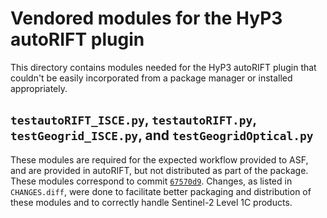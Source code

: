 # Vendored modules for the HyP3 autoRIFT plugin

This directory contains modules needed for the HyP3 autoRIFT plugin that couldn't
be easily incorporated from a package manager or installed appropriately.

## `testautoRIFT_ISCE.py`, `testautoRIFT.py`, `testGeogrid_ISCE.py`, and `testGeogridOptical.py`

These modules are required for the expected workflow provided to ASF, and are
provided in autoRIFT, but not distributed as part of the package. These modules
correspond to commit [`67570d9`](https://github.com/leiyangleon/autoRIFT/commit/67570d9d69f459afc3407e7cec9fb88edb508359).
Changes, as listed in `CHANGES.diff`, were done to facilitate better packaging 
and distribution of these modules and to correctly handle Sentinel-2 Level 1C
products. 
